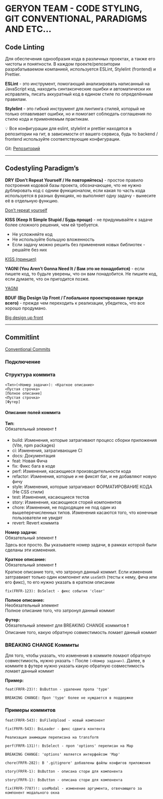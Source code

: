 # GERYON TEAM - CODE STYLING, GIT CONVENTIONAL, PARADIGMS AND ETC...

## Code Linting

Для обеспечения однообразия кода в различных проектах, а также его чистоты и понятности. В каждом проекте/репозитории разрабатываемом компанией, используется ESLint, Stylelint (frontend) и Prettier.

**ESLint** - это инструмент, помогающий анализировать написанный на JavaScript код, находить синтаксические ошибки и автоматически их исправлять, писать аккуратный код в едином стиле по определённым правилам.

**Stylelint** - это гибкий инструмент для линтинга стилей, который не только отлавливает ошибки, но и помогает соблюдать соглашения по стилю кода и применяемым практикам.

<aside>
  
💡 Все конфигурации для eslint, stylelint и prettier находятся в репозитории на гит, в зависимости от вашего сервиса, будь то backend / frontend используйте соответствующие конфигурации.

Git: [Репозиторий](https://github.com/GERYON-TEAM/codestyling-configs)

</aside>

---

## Codestyling Paradigm’s

**DRY (Don’t Repeat Yourself / Не повторяйтесь)** - простое правило построения кодовой базы проекта, обозначающее, что не нужно дублировать код с одним функционалом, если какая то часть кода используется в разных функциях, но выполняет одну задачу - вынесите её в отдельную функцию.

[Don’t repeat yourself](https://ru.wikipedia.org/wiki/Don’t_repeat_yourself)

**KISS (Keep It Simple Stupid / Будь проще)** - не придумывайте к задаче более сложного решения, чем ей требуется.

- Не усложняйте код
- Не используйте большую вложенность
- Если задачу можно решить без применения новых библиотек - решайте без них

[KISS (принцип)](https://ru.wikipedia.org/wiki/KISS_(принцип))

**YAGNI (You Aren’t Gonna Need It / Вам это не понадобится)** - если пишете код, то будьте уверены, что он вам понадобится. Не пишите код, если думаете, что он пригодится позже.

[YAGNI](https://ru.wikipedia.org/wiki/YAGNI)

**BDUF (Big Design Up Front / Глобальное проектирование прежде всего)** - прежде чем переходить к реализации, убедитесь, что все хорошо продумано.

[Big design up front](https://en.wikipedia.org/wiki/Big_design_up_front)

---

## Commitlint

[Conventional Commits](https://www.conventionalcommits.org/en/v1.0.0/#summary)

### Подключение 

### Структура коммита

```text
<Тип>(<Номер задачи>): <Краткое описание>
<Пустая строчка>
[Полное описание]
<Пустая строчка>
[Футер]
```
#### Описание полей коммита

**Тип:**  
Обязательный элемент :exclamation:
* build: Изменения, которые затрагивают процесс сборки приложения (Vite, npm packages)
* ci: Изменения, затрагивающие CI
* docs: Документация
* feat: Новая Фича
* fix: Фикс бага в коде
* perf: Изменения, касающиеся производительности кода
* refactor: Изменения, которые и не фиксят баг, и не добавляют новую фичу
* style: Изменения, которые затрагивают ФОРМАТИРОВАНИЕ КОДА (Не CSS стили)
* test: Изменения, касающиеся тестов
* story: Изменения, касающиеся сторей компонентов
* chore: Изменения, не подходящее не под один из вышеперечисленных типов. Изменения касаются того, что конечные пользователи не увидят
* revert: Revert коммита

**Номер задачи:**  
Обязательный элемент :exclamation:  
Здесь все просто. Вы указываете номер задачи, в рамках которой были сделаны эти изменения.

**Краткое описание:**  
Обязательный элемент :exclamation:  
Краткое описание того, что затронул данный коммит. Если изменения затгравиает только один компонент или `useSmth` (тесты к нему, фича или его фикс), то его нужно указать в кратком описании

```text 
fix(FRFR-123): BsSelect - фикс события 'clear' 
```

**Полное описание:**  
Необязательный элемент  
Полное описание того, что затронул данный коммит

**Футер:**  
Обязательный элемент для BREAKING CHANGE коммитов :exclamation:  
Описание того, какую обратную совместимость ломает данный коммит

### BREAKING CHANGE Коммиты
Для того, чтобы указать, что изменения в коммите ломают обратную совместимость, нужно указать `!` После `(<Номер задачи>)`. Далее, в коммите в футере нужно указать какую обратную совместимость ломает данный коммит

**Пример:**
```text 
feat(FRFR-23)!: BsButton - удаление пропа 'type'

BREAKING CHANGE: Проп 'type' более не нуждается в поддержке
```

### Примеры коммитов

```text
feat(FRFR-543): BsFileUpload - новый компонент
```
```text
fix(FRFR-543): BsLoader - фикс сдвига контента

Реализация анимации переписана на transform
```
```text
perf(FRFR-131)!: BsSelect - проп 'options' переписан на Map

BREAKING CHANGE: 'options' является интерфейсом 'Map'
```
```text
chore(FRFR-282): В '.gitignore' добавлены файлы конфигов приложения
```
```text
story(FRFR-1): BsButton - описана стори для компонента
```
```text
story(FRFR-1): BsButton - описана стори для компонента
```
```text
fix(FRFR-7787)!: useModal - изменение аргумента, отвечающего за компонент модального окна
